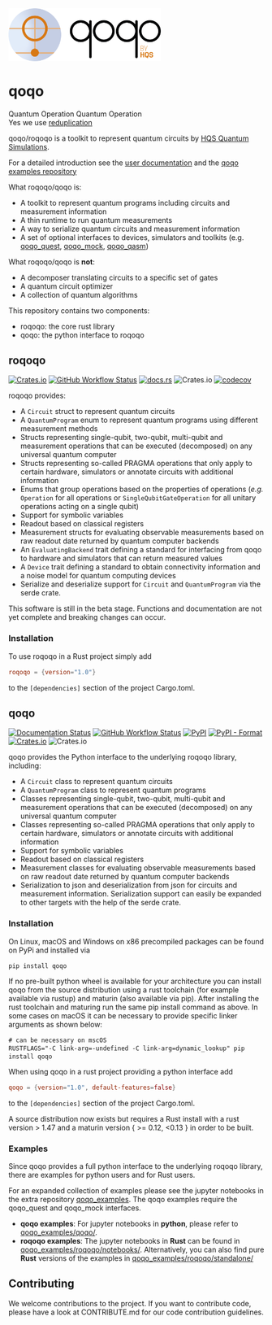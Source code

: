 <img src="qoqo_Logo_vertical_color.png" alt="qoqo logo" width="300" />

# qoqo

Quantum Operation Quantum Operation  
Yes we use [reduplication](https://en.wikipedia.org/wiki/Reduplication)

qoqo/roqoqo is a toolkit to represent quantum circuits by [HQS Quantum Simulations](https://quantumsimulations.de).

For a detailed introduction see the [user documentation](https://hqsquantumsimulations.github.io/qoqo_examples/) and the [qoqo examples repository](https://github.com/HQSquantumsimulations/qoqo_examples)

What roqoqo/qoqo is:

* A toolkit to represent quantum programs including circuits and measurement information
* A thin runtime to run quantum measurements
* A way to serialize quantum circuits and measurement information
* A set of optional interfaces to devices, simulators and toolkits (e.g. [qoqo_quest](https://github.com/HQSquantumsimulations/qoqo-quest), [qoqo_mock](https://github.com/HQSquantumsimulations/qoqo_mock), [qoqo_qasm](https://github.com/HQSquantumsimulations/qoqo_qasm))

What roqoqo/qoqo is **not**:

* A decomposer translating circuits to a specific set of gates
* A quantum circuit optimizer
* A collection of quantum algorithms

This repository contains two components:

* roqoqo: the core rust library
* qoqo: the python interface to roqoqo

## roqoqo

[![Crates.io](https://img.shields.io/crates/v/roqoqo)](https://crates.io/crates/roqoqo)
[![GitHub Workflow Status](https://github.com/HQSquantumsimulations/qoqo/workflows/ci_tests/badge.svg)](https://github.com/HQSquantumsimulations/qoqo/actions)
[![docs.rs](https://img.shields.io/docsrs/roqoqo)](https://docs.rs/roqoqo/)
![Crates.io](https://img.shields.io/crates/l/roqoqo)
[![codecov](https://codecov.io/gh/HQSquantumsimulations/qoqo/branch/main/graph/badge.svg?token=S1IN066V2W)](https://codecov.io/gh/HQSquantumsimulations/qoqo)

roqoqo provides:

* A `Circuit` struct to represent quantum circuits
* A `QuantumProgram` enum to represent quantum programs using different measurement methods
* Structs representing single-qubit, two-qubit, multi-qubit and measurement operations that can be executed (decomposed) on any universal quantum computer
* Structs representing so-called PRAGMA operations that only apply to certain hardware, simulators or annotate circuits with additional information
* Enums that group operations based on the properties of operations (*e.g.* `Operation` for all operations or `SingleQubitGateOperation` for all unitary operations acting on a single qubit)
* Support for symbolic variables
* Readout based on classical registers
* Measurement structs for evaluating observable measurements based on raw readout date returned by quantum computer backends
* An `EvaluatingBackend` trait defining a standard for interfacing from qoqo to hardware and simulators that can return measured values
* A `Device` trait defining a standard to obtain connectivity information and a noise model for quantum computing devices
* Serialize and deserialize support for `Circuit` and `QuantumProgram` via the serde crate.

This software is still in the beta stage. Functions and documentation are not yet complete and breaking changes can occur.

### Installation

To use roqoqo in a Rust project simply add

```TOML
roqoqo = {version="1.0"}
```

to the `[dependencies]` section of the project Cargo.toml.

## qoqo

[![Documentation Status](https://img.shields.io/badge/docs-read-blue)](https://hqsquantumsimulations.github.io/qoqo/)
[![GitHub Workflow Status](https://github.com/HQSquantumsimulations/qoqo/workflows/ci_tests/badge.svg)](https://github.com/HQSquantumsimulations/qoqo/actions)
[![PyPI](https://img.shields.io/pypi/v/qoqo)](https://pypi.org/project/qoqo/)
[![PyPI - Format](https://img.shields.io/pypi/format/qoqo)](https://pypi.org/project/qoqo/)
[![Crates.io](https://img.shields.io/crates/v/roqoqo)](https://crates.io/crates/qoqo)
![Crates.io](https://img.shields.io/crates/l/qoqo)

qoqo provides the Python interface to the underlying roqoqo library, including:

* A `Circuit` class to represent quantum circuits
* A `QuantumProgram` class to represent quantum programs 
* Classes representing single-qubit, two-qubit, multi-qubit and measurement operations that can be executed (decomposed) on any universal quantum computer
* Classes representing so-called PRAGMA operations that only apply to certain hardware, simulators or annotate circuits with additional information
* Support for symbolic variables
* Readout based on classical registers
* Measurement classes for evaluating observable measurements based on raw readout date returned by quantum computer backends
* Serialization to json and deserialization from json for circuits and measurement information. Serialization support can easily be expanded to other targets with the help of the serde crate.

### Installation

On Linux, macOS and Windows on x86 precompiled packages can be found on PyPi and installed via

```shell
pip install qoqo
```

If no pre-built python wheel is available for your architecture you can install qoqo from the source distribution using a rust toolchain (for example available via rustup) and maturin (also available via pip). After installing the rust toolchain and maturing run the same pip install command as above. In some cases on macOS it can be necessary to provide specific linker arguments as shown below:

```shell
# can be necessary on mscOS
RUSTFLAGS="-C link-arg=-undefined -C link-arg=dynamic_lookup" pip install qoqo
```

When using qoqo in a rust project providing a python interface add

```TOML
qoqo = {version="1.0", default-features=false}
```

to the `[dependencies]` section of the project Cargo.toml.

A source distribution now exists but requires a Rust install with a rust version > 1.47 and a maturin version { >= 0.12, <0.13 } in order to be built.

### Examples

Since qoqo provides a full python interface to the underlying roqoqo library, there are examples for python users and for Rust users.

For an expanded collection of examples please see the jupyter notebooks in the extra repository [qoqo_examples](https://github.com/HQSquantumsimulations/qoqo_examples). The qoqo examples require the qoqo_quest and qoqo_mock interfaces.

* **qoqo examples**: For jupyter notebooks in **python**, please refer to [qoqo_examples/qoqo/](https://github.com/HQSquantumsimulations/qoqo_examples/tree/main/qoqo).
* **roqoqo examples**: The jupyter notebooks in **Rust** can be found in [qoqo_examples/roqoqo/notebooks/](https://github.com/HQSquantumsimulations/qoqo_examples/tree/main/roqoqo/notebooks). Alternatively, you can also find pure **Rust** versions of the examples in [qoqo_examples/roqoqo/standalone/](https://github.com/HQSquantumsimulations/qoqo_examples/tree/main/roqoqo/standalone)

## Contributing

We welcome contributions to the project. If you want to contribute code, please have a look at CONTRIBUTE.md for our code contribution guidelines.

